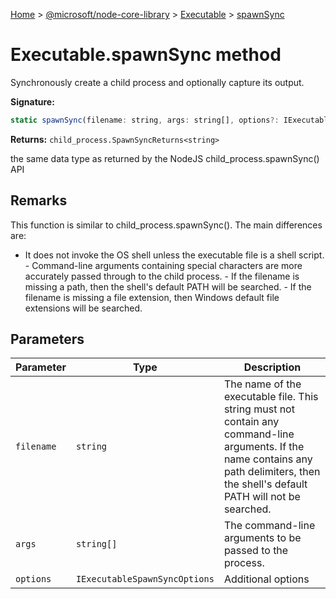 [Home](./index) &gt; [@microsoft/node-core-library](./node-core-library.md) &gt; [Executable](./node-core-library.executable.md) &gt; [spawnSync](./node-core-library.executable.spawnsync.md)

# Executable.spawnSync method

Synchronously create a child process and optionally capture its output.

**Signature:**
```javascript
static spawnSync(filename: string, args: string[], options?: IExecutableSpawnSyncOptions): child_process.SpawnSyncReturns<string>;
```
**Returns:** `child_process.SpawnSyncReturns<string>`

the same data type as returned by the NodeJS child\_process.spawnSync() API

## Remarks

This function is similar to child\_process.spawnSync(). The main differences are:

- It does not invoke the OS shell unless the executable file is a shell script. - Command-line arguments containing special characters are more accurately passed through to the child process. - If the filename is missing a path, then the shell's default PATH will be searched. - If the filename is missing a file extension, then Windows default file extensions will be searched.

## Parameters

|  Parameter | Type | Description |
|  --- | --- | --- |
|  `filename` | `string` | The name of the executable file. This string must not contain any command-line arguments. If the name contains any path delimiters, then the shell's default PATH will not be searched. |
|  `args` | `string[]` | The command-line arguments to be passed to the process. |
|  `options` | `IExecutableSpawnSyncOptions` | Additional options |

